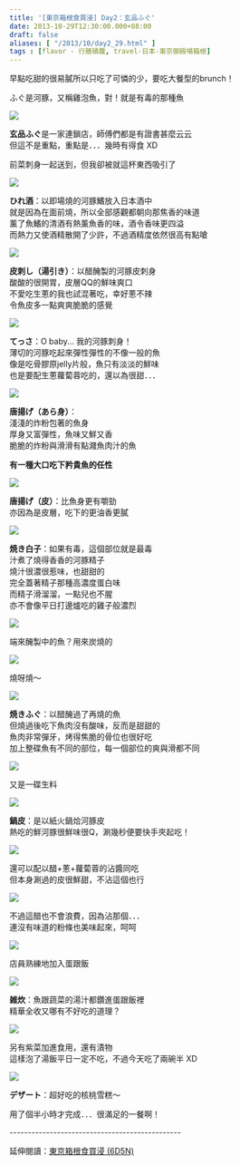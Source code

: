 ```yaml
---
title: '[東京箱根食買浸] Day2：玄品ふぐ'
date: 2013-10-29T12:30:00.000+08:00
draft: false
aliases: [ "/2013/10/day2_29.html" ]
tags : [flavor - 行膳積腹, travel-日本-東京御殿場箱根]
---
```


早點吃甜的很易膩所以只吃了可憐的少，要吃大餐型的brunch！  

ふぐ是河豚，又稱雞泡魚，對！就是有毒的那種魚

![](/images/tokyo2e1.jpg)

**玄品ふぐ**是一家連鎖店，師傅們都是有證書甚麼云云  
但這不是重點，重點是．．．幾時有得食 XD

  

前菜刺身一起送到，但我卻被就這杯東西吸引了

![](/images/tokyo2e2.jpg)

**ひれ酒**：以即場燒的河豚鰭放入日本酒中  
就是因為在面前燒，所以全部感觀都朝向那焦香的味道  
薰了魚鰭的清酒有熱薰魚香的味，酒令香味更四溢  
而熱力又使酒精散開了少許，不過酒精度依然很高有點嗆

![](/images/tokyo2e3.jpg)


**皮刺し（湯引き）**：以醋醃製的河豚皮刺身  
酸酸的很開胃，皮層QQ的鮮味爽口  
不愛吃生蔥的我也試混著吃，幸好蔥不辣  
令魚皮多一點爽爽脆脆的感覺

![](/images/tokyo2e.jpg)

**てっさ**：O baby... 我的河豚刺身！  
薄切的河豚吃起來彈性彈性的不像一般的魚  
像是吃骨膠原jelly片般，魚只有淡淡的鮮味  
也是要配生蔥蘿蔔蓉吃的，還以為很甜．．．

![](/images/tokyo2e4.jpg)


**唐揚げ（あら身）**：  
淺淺的炸粉包著的魚身  
厚身又富彈性，魚味又鮮又香  
脆脆的炸粉與滑滑有點濺魚肉汁的魚    

**有一種大口吃下矜貴魚的任性**

![](/images/tokyo2e5.jpg)

**唐揚げ（皮）**：比魚身更有嚼勁  
亦因為是皮層，吃下的更油香更膩

![](/images/tokyo2e6.jpg)

**焼き白子**：如果有毒，這個部位就是最毒  
汁煮了燒得香香的河豚精子  
燒汁很濃很惹味，也甜甜的  
完全蓋著精子那種高濃度蛋白味  
而精子滑溜溜，一點兒也不腥  
亦不會像平日打邊爐吃的雞子般濃烈

![](/images/tokyo2e7.jpg)

端來醃製中的魚？用來炭燒的

![](/images/tokyo2e8.jpg)

燒呀燒～

![](/images/tokyo2e9.jpg)

**焼きふぐ**：以醋醃過了再燒的魚  
但燒過後吃下魚肉沒有酸味，反而是甜甜的  
魚肉非常彈牙，烤得焦脆的骨位也很好吃  
加上整碟魚有不同的部位，每一個部位的爽與滑都不同

![](/images/tokyo2e10.jpg)

又是一碟生料

![](/images/tokyo2e11.jpg)

**鍋皮**：是以紙火鍋烚河豚皮  
熱吃的鮮河豚很鮮味很Q，涮幾秒便要快手夾起吃！

![](/images/tokyo2e12.jpg)

還可以配以醋+蔥+蘿蔔蓉的沾醬同吃  
但本身涮過的皮很鮮甜，不沾這個也行

![](/images/tokyo2e13.jpg)

不過這醋也不會浪費，因為沾那個．．．  
連沒有味道的粉條也美味起來，呵呵

![](/images/tokyo2e14.jpg)

店員熟練地加入蛋跟飯

![](/images/tokyo2e15.jpg)

**雑炊**：魚跟蔬菜的湯汁都鑽進蛋跟飯裡  
精華全收又哪有不好吃的道理？

![](/images/tokyo2e16.jpg)

另有紫菜加進食用，還有漬物  
這樣泡了湯飯平日一定不吃，不過今天吃了兩碗半 XD

![](/images/tokyo2e17.jpg)

**デザート**：超好吃的核桃雪糕～

  

  

用了個半小時才完成．．．很滿足的一餐啊！  
  
\-----------------------------------------------  
  
延伸閱讀：[東京箱根食買浸 (6D5N)](https://hidie.net/tokyo6d5n/)
